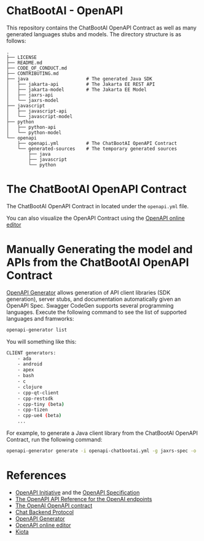 # ChatBootAI - OpenAPI

This repository contains the ChatBootAI OpenAPI Contract as well as many generated languages stubs and models.
The directory structure is as follows:

```
.
├── LICENSE
├── README.md
├── CODE_OF_CONDUCT.md
├── CONTRIBUTING.md
├── java                     # The generated Java SDK
│   ├── jakarta-api          # The Jakarta EE REST API
│   ├── jakarta-model        # The Jakarta EE Model
│   ├── jaxrs-api
│   └── jaxrs-model
├── javascript
│   ├── javascript-api
│   └── javascript-model
├── python
│   ├── python-api
│   └── python-model
└── openapi                  
    ├── openapi.yml          # The ChatBootAI OpenAPI Contract
    └── generated-sources    # The temporary generated sources
        ├── java
        ├── javascript
        └── python
```

# The ChatBootAI OpenAPI Contract

The ChatBootAI OpenAPI Contract in located under the `openapi.yml` file.

You can also visualize the OpenAPI Contract using the [OpenAPI online editor](https://editor.swagger.io?url=https://raw.githubusercontent.com/ChatBootAI/chatbootai-openapi/main/openapi.yml)

# Manually Generating the model and APIs from the ChatBootAI OpenAPI Contract

[OpenAPI Generator](https://github.com/OpenAPITools/openapi-generator) allows generation of API client libraries (SDK generation), server stubs, and documentation automatically given an OpenAPI Spec.
Swagger CodeGen supports several programming languages.
Execute the following command to see the list of supported languages and framworks:

```bash
openapi-generator list
```

You will something like this:

```bash
CLIENT generators:
    - ada
    - android
    - apex
    - bash
    - c
    - clojure
    - cpp-qt-client
    - cpp-restsdk
    - cpp-tiny (beta)
    - cpp-tizen
    - cpp-ue4 (beta)
    ...
```

For example, to generate a Java client library from the ChatBootAI OpenAPI Contract, run the following command:

```bash
openapi-generator generate -i openapi-chatbootai.yml -g jaxrs-spec -o ./java/java-api --api-package ai.chatboot.api --model-package ai.chatboot.model
```

# References

* [OpenAPI Initiative](https://www.openapis.org/) and the [OpenAPI Specification](https://spec.openapis.org/oas/latest.html)
* [The OpenAPI API Reference for the OpenAI endpoints](https://platform.openai.com/docs/api-reference/chat)
* [The OpenAI OpenAPI contract](https://github.com/openai/openai-openapi)
* [Chat Backend Protocol](https://github.com/Azure/azureml_run_specification/blob/chat-protocol/specs/chat-protocol/chat-app-protocol.md)
* [OpenAPI Generator](https://github.com/OpenAPITools/openapi-generator)
* [OpenAPI online editor](https://editor.swagger.io)
* [Kiota](https://learn.microsoft.com/en-us/openapi/kiota)
